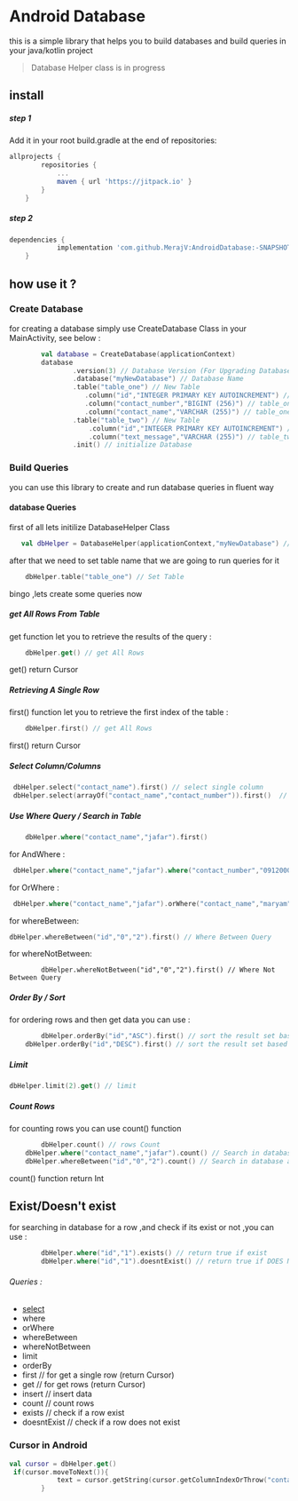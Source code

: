 # Android Database
this is a simple library that helps you to build databases and build queries in your java/kotlin project

> Database Helper class is in progress
## install
##### step 1
Add it in your root build.gradle at the end of repositories:
```gradle
allprojects {
		repositories {
			...
			maven { url 'https://jitpack.io' }
		}
	}
```
##### step 2
```gradle
dependencies {
	        implementation 'com.github.MerajV:AndroidDatabase:-SNAPSHOT'
	}
```

## how use it ?
### Create Database
for creating a database simply use CreateDatabase Class in your MainActivity, see below :
```kotlin
        val database = CreateDatabase(applicationContext)
        database
                .version(3) // Database Version (For Upgrading Database in future)
                .database("myNewDatabase") // Database Name
                .table("table_one") // New Table
                   .column("id","INTEGER PRIMARY KEY AUTOINCREMENT") // table_one column
                   .column("contact_number","BIGINT (256)") // table_one column
                   .column("contact_name","VARCHAR (255)") // table_one column
                .table("table_two") // New Table
                    .column("id","INTEGER PRIMARY KEY AUTOINCREMENT") // table_two column
                    .column("text_message","VARCHAR (255)") // table_two column
                .init() // initialize Database
```

### Build Queries
you can use this library to create and run database queries in fluent way

#### database Queries
first of all lets initilize DatabaseHelper Class 
```kotlin
   val dbHelper = DatabaseHelper(applicationContext,"myNewDatabase") // Load Database  
```
after that we need to set table name that we are going to run queries for it 
```kotlin
    dbHelper.table("table_one") // Set Table   
```
bingo ,lets create some queries now 
##### get All Rows From Table
get function let you to retrieve the results of the query :
```kotlin
    dbHelper.get() // get All Rows
```
get() return Cursor

##### Retrieving A Single Row
first() function let you to retrieve the first index of the table :
```kotlin
    dbHelper.first() // get All Rows
```
first() return Cursor
##### Select Column/Columns
```kotlin
 dbHelper.select("contact_name").first() // select single column 
 dbHelper.select(arrayOf("contact_name","contact_number")).first()  // Select multiple Columns
```
##### Use Where Query / Search in Table
```kotlin
    dbHelper.where("contact_name","jafar").first() 
```
for AndWhere :
```kotlin
 dbHelper.where("contact_name","jafar").where("contact_number","09120000000").first() 
 ```
 for OrWhere :
 ```kotlin
  dbHelper.where("contact_name","jafar").orWhere("contact_name","maryam").first() 
```
for whereBetween:
 ```kotlin
 dbHelper.whereBetween("id","0","2").first() // Where Between Query
 ```
 for whereNotBetween:
 ```kotlin:
         dbHelper.whereNotBetween("id","0","2").first() // Where Not Between Query
 ```
 ##### Order By / Sort
 for ordering rows and then get data you can use :
 ```kotlin
         dbHelper.orderBy("id","ASC").first() // sort the result set based on id column in ASC order
	 dbHelper.orderBy("id","DESC").first() // sort the result set based on id column in DESC order
 ```
 ##### Limit
 ```kotlin
 dbHelper.limit(2).get() // limit
 ```
 ##### Count Rows 
 for counting rows you can use count() function
 ```kotlin
         dbHelper.count() // rows Count
	 dbHelper.where("contact_name","jafar").count() // Search in database and count
 	 dbHelper.whereBetween("id","0","2").count() // Search in database and count
 ```
count() function return Int
## Exist/Doesn't exist
for searching in database for a row ,and check if its exist or not ,you can use :
```kotlin
        dbHelper.where("id","1").exists() // return true if exist
        dbHelper.where("id","1").doesntExist() // return true if DOES NOT exist
```

###### Queries :
* [select](#Android-Database)
* where
* orWhere
* whereBetween
* whereNotBetween
* limit
* orderBy
* first // for get a single row (return Cursor)
* get // for get rows (return Cursor)
* insert // insert data
* count // count rows
* exists // check if a row exist
* doesntExist // check if a row does not exist


### Cursor in Android
```kotlin
val cursor = dbHelper.get()
 if(cursor.moveToNext()){
            text = cursor.getString(cursor.getColumnIndexOrThrow("contact_name"))
        }
```
